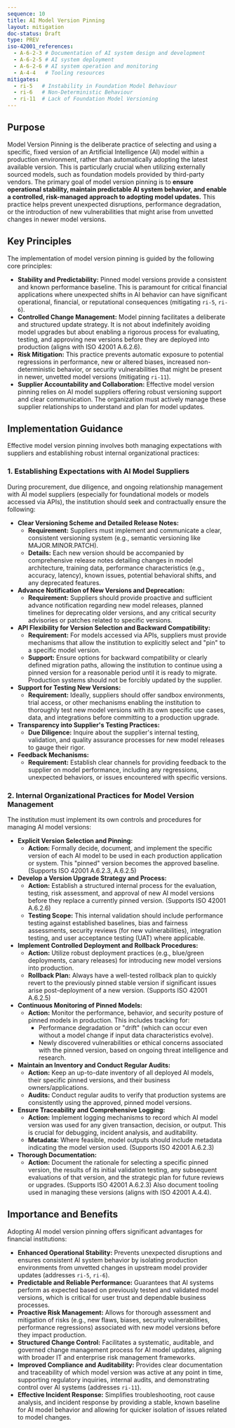 ```yaml
---
sequence: 10
title: AI Model Version Pinning
layout: mitigation
doc-status: Draft
type: PREV
iso-42001_references:
  - A-6-2-3 # Documentation of AI system design and development
  - A-6-2-5 # AI system deployment
  - A-6-2-6 # AI system operation and monitoring
  - A-4-4   # Tooling resources
mitigates:
  - ri-5   # Instability in Foundation Model Behaviour
  - ri-6   # Non-Deterministic Behaviour
  - ri-11  # Lack of Foundation Model Versioning
---
```


## Purpose

Model Version Pinning is the deliberate practice of selecting and using a specific, fixed version of an Artificial Intelligence (AI) model within a production environment, rather than automatically adopting the latest available version. This is particularly crucial when utilizing externally sourced models, such as foundation models provided by third-party vendors. The primary goal of model version pinning is to **ensure operational stability, maintain predictable AI system behavior, and enable a controlled, risk-managed approach to adopting model updates.** This practice helps prevent unexpected disruptions, performance degradation, or the introduction of new vulnerabilities that might arise from unvetted changes in newer model versions.

## Key Principles

The implementation of model version pinning is guided by the following core principles:

* **Stability and Predictability:** Pinned model versions provide a consistent and known performance baseline. This is paramount for critical financial applications where unexpected shifts in AI behavior can have significant operational, financial, or reputational consequences (mitigating `ri-5`, `ri-6`).
* **Controlled Change Management:** Model pinning facilitates a deliberate and structured update strategy. It is not about indefinitely avoiding model upgrades but about enabling a rigorous process for evaluating, testing, and approving new versions before they are deployed into production (aligns with ISO 42001 A.6.2.6).
* **Risk Mitigation:** This practice prevents automatic exposure to potential regressions in performance, new or altered biases, increased non-deterministic behavior, or security vulnerabilities that might be present in newer, unvetted model versions (mitigating `ri-11`).
* **Supplier Accountability and Collaboration:** Effective model version pinning relies on AI model suppliers offering robust versioning support and clear communication. The organization must actively manage these supplier relationships to understand and plan for model updates.

## Implementation Guidance

Effective model version pinning involves both managing expectations with suppliers and establishing robust internal organizational practices:

### 1. Establishing Expectations with AI Model Suppliers
During procurement, due diligence, and ongoing relationship management with AI model suppliers (especially for foundational models or models accessed via APIs), the institution should seek and contractually ensure the following:

* **Clear Versioning Scheme and Detailed Release Notes:**
    * **Requirement:** Suppliers must implement and communicate a clear, consistent versioning system (e.g., semantic versioning like MAJOR.MINOR.PATCH).
    * **Details:** Each new version should be accompanied by comprehensive release notes detailing changes in model architecture, training data, performance characteristics (e.g., accuracy, latency), known issues, potential behavioral shifts, and any deprecated features.
* **Advance Notification of New Versions and Deprecation:**
    * **Requirement:** Suppliers should provide proactive and sufficient advance notification regarding new model releases, planned timelines for deprecating older versions, and any critical security advisories or patches related to specific versions.
* **API Flexibility for Version Selection and Backward Compatibility:**
    * **Requirement:** For models accessed via APIs, suppliers must provide mechanisms that allow the institution to explicitly select and "pin" to a specific model version.
    * **Support:** Ensure options for backward compatibility or clearly defined migration paths, allowing the institution to continue using a pinned version for a reasonable period until it is ready to migrate. Production systems should not be forcibly updated by the supplier.
* **Support for Testing New Versions:**
    * **Requirement:** Ideally, suppliers should offer sandbox environments, trial access, or other mechanisms enabling the institution to thoroughly test new model versions with its own specific use cases, data, and integrations before committing to a production upgrade.
* **Transparency into Supplier's Testing Practices:**
    * **Due Diligence:** Inquire about the supplier's internal testing, validation, and quality assurance processes for new model releases to gauge their rigor.
* **Feedback Mechanisms:**
    * **Requirement:** Establish clear channels for providing feedback to the supplier on model performance, including any regressions, unexpected behaviors, or issues encountered with specific versions.

### 2. Internal Organizational Practices for Model Version Management
The institution must implement its own controls and procedures for managing AI model versions:

* **Explicit Version Selection and Pinning:**
    * **Action:** Formally decide, document, and implement the specific version of each AI model to be used in each production application or system. This "pinned" version becomes the approved baseline. (Supports ISO 42001 A.6.2.3, A.6.2.5)
* **Develop a Version Upgrade Strategy and Process:**
    * **Action:** Establish a structured internal process for the evaluation, testing, risk assessment, and approval of new AI model versions before they replace a currently pinned version. (Supports ISO 42001 A.6.2.6)
    * **Testing Scope:** This internal validation should include performance testing against established baselines, bias and fairness assessments, security reviews (for new vulnerabilities), integration testing, and user acceptance testing (UAT) where applicable.
* **Implement Controlled Deployment and Rollback Procedures:**
    * **Action:** Utilize robust deployment practices (e.g., blue/green deployments, canary releases) for introducing new model versions into production.
    * **Rollback Plan:** Always have a well-tested rollback plan to quickly revert to the previously pinned stable version if significant issues arise post-deployment of a new version. (Supports ISO 42001 A.6.2.5)
* **Continuous Monitoring of Pinned Models:**
    * **Action:** Monitor the performance, behavior, and security posture of pinned models in production. This includes tracking for:
        * Performance degradation or "drift" (which can occur even without a model change if input data characteristics evolve).
        * Newly discovered vulnerabilities or ethical concerns associated with the pinned version, based on ongoing threat intelligence and research.
* **Maintain an Inventory and Conduct Regular Audits:**
    * **Action:** Keep an up-to-date inventory of all deployed AI models, their specific pinned versions, and their business owners/applications.
    * **Audits:** Conduct regular audits to verify that production systems are consistently using the approved, pinned model versions.
* **Ensure Traceability and Comprehensive Logging:**
    * **Action:** Implement logging mechanisms to record which AI model version was used for any given transaction, decision, or output. This is crucial for debugging, incident analysis, and auditability.
    * **Metadata:** Where feasible, model outputs should include metadata indicating the model version used. (Supports ISO 42001 A.6.2.3)
* **Thorough Documentation:**
    * **Action:** Document the rationale for selecting a specific pinned version, the results of its initial validation testing, any subsequent evaluations of that version, and the strategic plan for future reviews or upgrades. (Supports ISO 42001 A.6.2.3) Also document tooling used in managing these versions (aligns with ISO 42001 A.4.4).

## Importance and Benefits

Adopting AI model version pinning offers significant advantages for financial institutions:

* **Enhanced Operational Stability:** Prevents unexpected disruptions and ensures consistent AI system behavior by isolating production environments from unvetted changes in upstream model provider updates (addresses `ri-5`, `ri-6`).
* **Predictable and Reliable Performance:** Guarantees that AI systems perform as expected based on previously tested and validated model versions, which is critical for user trust and dependable business processes.
* **Proactive Risk Management:** Allows for thorough assessment and mitigation of risks (e.g., new flaws, biases, security vulnerabilities, performance regressions) associated with new model versions before they impact production.
* **Structured Change Control:** Facilitates a systematic, auditable, and governed change management process for AI model updates, aligning with broader IT and enterprise risk management frameworks.
* **Improved Compliance and Auditability:** Provides clear documentation and traceability of which model version was active at any point in time, supporting regulatory inquiries, internal audits, and demonstrating control over AI systems (addresses `ri-11`).
* **Effective Incident Response:** Simplifies troubleshooting, root cause analysis, and incident response by providing a stable, known baseline for AI model behavior and allowing for quicker isolation of issues related to model changes.
